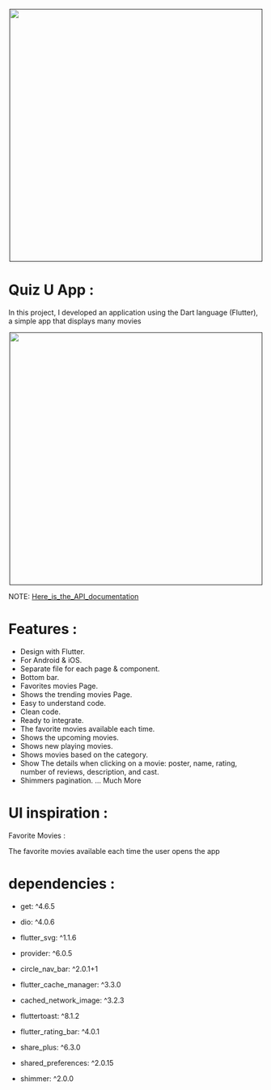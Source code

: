 <p align="center">
    <a href="">
        <img src="./example/poster.png" height="500px">
    </a>
</p>

# Quiz U App :

In this project, I developed an application using the Dart language (Flutter), a simple app that displays many movies

<p align="center">
    <a href="">
        <img src="./example/poster2.png" height="500px">
    </a>
</p>

NOTE: [Here_is_the_API_documentation](https://developers.themoviedb.org/3/movies/get-movie-details)

# Features :

 - Design with Flutter.
 - For Android & iOS.
 - Separate file for each page & component.
 - Bottom bar.
 - Favorites movies Page.
 - Shows the trending movies Page.
 - Easy to understand code.
 - Clean code.
 - Ready to integrate.
 - The favorite movies available each time.
 - Shows the upcoming movies.
 - Shows new playing movies.
 - Shows movies based on the category.
 - Show The details when clicking on a movie: poster, name, rating, number of reviews, description, and cast.
 - Shimmers pagination.
    ... Much More

# UI inspiration :


Favorite Movies :

The favorite movies available each time the user opens the app
<!-- 
- [Quiz App UI Design](https://www.behance.net/gallery/110674751/Quiz-App-UI-Design/modules/633351579)
- [Queezy - Leaderboard, Answers Result, User Profile](https://dribbble.com/shots/17726071-Queezy-Leaderboard-Answers-Result-User-Profile?utm_source=Clipboard_Shot&utm_campaign=illiyinstudio&utm_content=Queezy%20-%20Leaderboard%2C%20Answers%20Result%2C%20User%20Profile&utm_medium=Social_Share) -->

# dependencies :

- get: ^4.6.5

- dio: ^4.0.6

- flutter_svg: ^1.1.6

- provider: ^6.0.5

- circle_nav_bar: ^2.0.1+1

- flutter_cache_manager: ^3.3.0

- cached_network_image: ^3.2.3

- fluttertoast: ^8.1.2

- flutter_rating_bar: ^4.0.1

- share_plus: ^6.3.0

- shared_preferences: ^2.0.15

- shimmer: ^2.0.0
